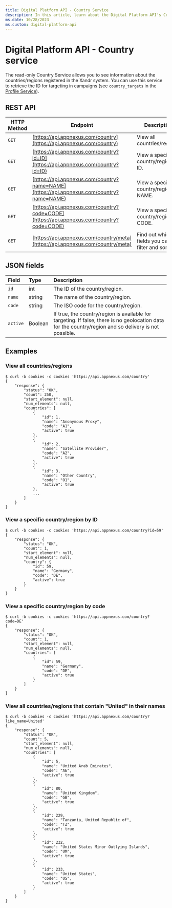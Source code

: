 ```yaml
---
title: Digital Platform API - Country Service
description: In this article, learn about the Digital Platform API's Country service, their JSON fields, and REST API with thorough examples.
ms.date: 10/28/2023
ms.custom: digital-platform-api
---
```


# Digital Platform API - Country service

The read-only Country Service allows you to see information about the countries/regions registered in the Xandr system. You can use this service to retrieve the ID for targeting in campaigns (see `country_targets` in the [Profile Service](profile-service.md)).

## REST API

| HTTP Method | Endpoint | Description |
|---|---|---|
| `GET` | [https://api.appnexus.com/country](https://api.appnexus.com/country) | View all countries/regions. |
| `GET` | [https://api.appnexus.com/country?id=ID](https://api.appnexus.com/country?id=ID) | View a specific country/region by ID. |
| `GET` | [https://api.appnexus.com/country?name=NAME](https://api.appnexus.com/country?name=NAME) | View a specific country/region by NAME. |
| `GET` | [https://api.appnexus.com/country?code=CODE](https://api.appnexus.com/country?code=CODE) | View a specific country/region by CODE. |
| `GET` | [https://api.appnexus.com/country/meta](https://api.appnexus.com/country/meta) | Find out which fields you can filter and sort by. |

## JSON fields

| Field | Type | Description |
|:---|:---|:---|
| `id` | int | The ID of the country/region. |
| `name` | string | The name of the country/region. |
| `code` | string | The ISO code for the country/region. |
| `active` | Boolean | If true, the country/region is available for targeting. If false, there is no geolocation data for the country/region and so delivery is not possible. |

## Examples

### View all countries/regions

```
$ curl -b cookies -c cookies 'https://api.appnexus.com/country'
{
    "response": {
        "status": "OK",
        "count": 250,
        "start_element": null,
        "num_elements": null,
        "countries": [
            {
                "id": 1,
                "name": "Anonymous Proxy",
                "code": "A1",
                "active": true
            },
            {
                "id": 2,
                "name": "Satellite Provider",
                "code": "A2",
                "active": true
            },
            {
                "id": 3,
                "name": "Other Country",
                "code": "O1",
                "active": true
            },
            ...
        ]
    }
}
```

### View a specific country/region by ID

```
$ curl -b cookies -c cookies 'https://api.appnexus.com/country?id=59'
{
    "response": {
        "status": "OK",
        "count": 1,
        "start_element": null,
        "num_elements": null,
        "country": {
            "id": 59,
            "name": "Germany",
            "code": "DE",
            "active": true
        }
    }
}
```

### View a specific country/region by code

```
$ curl -b cookies -c cookies 'https://api.appnexus.com/country?code=DE'
{
    "response": {
        "status": "OK",
        "count": 1,
        "start_element": null,
        "num_elements": null,
        "countries": [
            {
                "id": 59,
                "name": "Germany",
                "code": "DE",
                "active": true
            }
        ]
    }
}
```

### View all countries/regions that contain "United" in their names

```
$ curl -b cookies -c cookies 'https://api.appnexus.com/country?like_name=United'
{
    "response": {
        "status": "OK",
        "count": 5,
        "start_element": null,
        "num_elements": null,
        "countries": [
            {
                "id": 5,
                "name": "United Arab Emirates",
                "code": "AE",
                "active": true
            },
            {
                "id": 80,
                "name": "United Kingdom",
                "code": "GB",
                "active": true
            },
            {
                "id": 229,
                "name": "Tanzania, United Republic of",
                "code": "TZ",
                "active": true
            },
            {
                "id": 232,
                "name": "United States Minor Outlying Islands",
                "code": "UM",
                "active": true
            },
            {
                "id": 233,
                "name": "United States",
                "code": "US",
                "active": true
            }
        ]
    }
}
```
